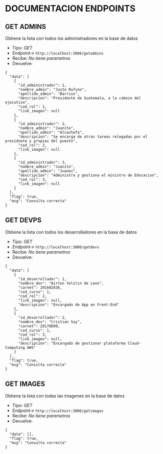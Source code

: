 # DOCUMENTACION ENDPOINTS

## GET ADMINS

Obtiene la lista con todos los administradores en la base de datos
* Tipo: *GET*
* Endpoint-> `http://localhost:3000/getadmins`
* Recibe: *No tiene parametros*
* Devuelve:

```
{
  "data": [
    {
      "id_administrador": 1,
      "nombre_admin": "Justo Rufuno",
      "apellido_admin": "Barrios",
      "descripcion": "Presidente de Guatemala, a la cabeza del ejecutivo",
      "cod_rol": 1,
      "link_imagen": null
    },
    {
      "id_administrador": 2,
      "nombre_admin": "Juanito",
      "apellido_admin": "Alcachofa",
      "descripcion": "Se encarga de otras tareas relegadas por el presidnete y propias del puesto",
      "cod_rol": 2,
      "link_imagen": null
    },
    {
      "id_administrador": 3,
      "nombre_admin": "Juanito",
      "apellido_admin": "Juanez",
      "descripcion": "Administra y gestiona el ministro de Educacion",
      "cod_rol": 3,
      "link_imagen": null
    }
  ],
  "flag": true,
  "msg": "Consulta correcta"
}
```


## GET DEVPS
Obtiene la lista con todos los desarrolladores en la base de datos
* Tipo: *GET*
* Endpoint-> `http://localhost:3000/getdevs`
* Recibe: *No tiene parametros*
* Devuelve:

```
{
  "data": [
    {
      "id_desarrollador": 1,
      "nombre_dev": "Airton Yelstin de Leon",
      "carnet": 201602836,
      "cod_curso": 1,
      "cod_rol": 2,
      "link_imagen": null,
      "descripcion": "Encargado de App en Front-End"
    },
    {
      "id_desarrollador": 2,
      "nombre_dev": "Cristian Suy",
      "carnet": 20170099,
      "cod_curso": 1,
      "cod_rol": 3,
      "link_imagen": null,
      "descripcion": "Encargado de gestionar plataforma Cloud-Computing AWS"
    }
  ],
  "flag": true,
  "msg": "Consulta correcta"
}
```


## GET IMAGES
Obtiene la lista con todas las imagenes en la base de datos
* Tipo: *GET*
* Endpoint-> `http://localhost:3000/getimages`
* Recibe: *No tiene parametros*
* Devuelve:

```
{
  "data": [],
  "flag": true,
  "msg": "Consulta correcta"
}
```
